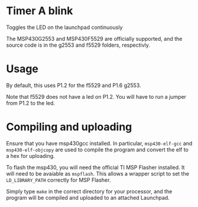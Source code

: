 # Timer A blink

Toggles the LED on the launchpad continuously

The MSP430G2553 and MSP430F5529 are officially supported, and the source code is in the g2553 and f5529 folders, respectivly.

# Usage

By default, this uses P1.2 for the f5529 and P1.6 g2553.

Note that f5529 does not have a led on P1.2. You will have to run a jumper from P1.2 to the led.

# Compiling and uploading

Ensure that you have msp430gcc installed. In particular, `msp430-elf-gcc` and `msp430-elf-objcopy` are used to compile the program and convert the elf to a hex for uploading.

To flash the msp430, you will need the official TI MSP Flasher installed. It will need to be avaiable as `mspflash`. This allows a wrapper script to set the `LD_LIBRARY_PATH` correctly for MSP Flasher.

Simply type `make` in the correct directory for your processor, and the program will be compiled and uploaded to an attached Launchpad.

